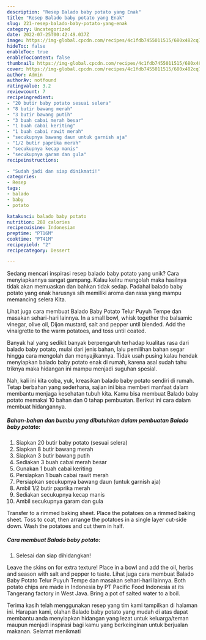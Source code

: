 ```yaml
---
description: "Resep Balado baby potato yang Enak"
title: "Resep Balado baby potato yang Enak"
slug: 221-resep-balado-baby-potato-yang-enak
category: Uncategorized
date: 2022-07-25T00:42:49.037Z
image: https://img-global.cpcdn.com/recipes/4c1fdb7455011515/680x482cq70/balado-baby-potato-foto-resep-utama.jpg
hideToc: false
enableToc: true
enableTocContent: false
thumbnail: https://img-global.cpcdn.com/recipes/4c1fdb7455011515/680x482cq70/balado-baby-potato-foto-resep-utama.jpg
cover: https://img-global.cpcdn.com/recipes/4c1fdb7455011515/680x482cq70/balado-baby-potato-foto-resep-utama.jpg
author: Admin
authorAv: notfound
ratingvalue: 3.2
reviewcount: 7
recipeingredient:
- "20 butir baby potato sesuai selera"
- "8 butir bawang merah"
- "3 butir bawang putih"
- "3 buah cabai merah besar"
- "1 buah cabai keriting"
- "1 buah cabai rawit merah"
- "secukupnya bawang daun untuk garnish aja"
- "1/2 butir paprika merah"
- "secukupnya kecap manis"
- "secukupnya garam dan gula"
recipeinstructions:

- "Sudah jadi dan siap dinikmati!"
categories:
- Resep
tags:
- balado
- baby
- potato

katakunci: balado baby potato 
nutrition: 288 calories
recipecuisine: Indonesian
preptime: "PT16M"
cooktime: "PT41M"
recipeyield: "2"
recipecategory: Dessert

---
```





Sedang mencari inspirasi resep balado baby potato yang unik? Cara menyiapkannya sangat gampang. Kalau keliru mengolah maka hasilnya tidak akan memuaskan dan bahkan tidak sedap. Padahal balado baby potato yang enak harusnya sih memiliki aroma dan rasa yang mampu memancing selera Kita.





Lihat juga cara membuat Balado Baby Potato Telur Puyuh Tempe dan masakan sehari-hari lainnya. In a small bowl, whisk together the balsamic vinegar, olive oil, Dijon mustard, salt and pepper until blended. Add the vinaigrette to the warm potatoes, and toss until coated.

Banyak hal yang sedikit banyak berpengaruh terhadap kualitas rasa dari balado baby potato, mulai dari jenis bahan, lalu pemilihan bahan segar hingga cara mengolah dan menyajikannya. Tidak usah pusing kalau hendak menyiapkan balado baby potato enak di rumah, karena asal sudah tahu triknya maka hidangan ini mampu menjadi suguhan spesial.






Nah, kali ini kita coba, yuk, kreasikan balado baby potato sendiri di rumah. Tetap berbahan yang sederhana, sajian ini bisa memberi manfaat dalam membantu menjaga kesehatan tubuh kita. Kamu bisa membuat Balado baby potato memakai 10 bahan dan 0 tahap pembuatan. Berikut ini cara dalam membuat hidangannya.

<!--inarticleads1-->

##### Bahan-bahan dan bumbu yang dibutuhkan dalam pembuatan Balado baby potato:

1. Siapkan 20 butir baby potato (sesuai selera)
1. Siapkan 8 butir bawang merah
1. Siapkan 3 butir bawang putih
1. Sediakan 3 buah cabai merah besar
1. Gunakan 1 buah cabai keriting
1. Persiapkan 1 buah cabai rawit merah
1. Persiapkan secukupnya bawang daun (untuk garnish aja)
1. Ambil 1/2 butir paprika merah
1. Sediakan secukupnya kecap manis
1. Ambil secukupnya garam dan gula


Transfer to a rimmed baking sheet. Place the potatoes on a rimmed baking sheet. Toss to coat, then arrange the potatoes in a single layer cut-side down. Wash the potatoes and cut them in half. 

<!--inarticleads2-->

##### Cara membuat Balado baby potato:


1. Selesai dan siap dihidangkan!

Leave the skins on for extra texture! Place in a bowl and add the oil, herbs and season with salt and pepper to taste. Lihat juga cara membuat Balado Baby Potato Telur Puyuh Tempe dan masakan sehari-hari lainnya. Both potato chips are made in Indonesia by PT Pacific Food Indonesia at its Tangerang factory in West Java. Bring a pot of salted water to a boil. 

Terima kasih telah menggunakan resep yang tim kami tampilkan di halaman ini. Harapan kami, olahan Balado baby potato yang mudah di atas dapat membantu anda menyiapkan hidangan yang lezat untuk keluarga/teman maupun menjadi inspirasi bagi kamu yang berkeinginan untuk berjualan makanan. Selamat menikmati
